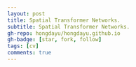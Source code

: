 ```yaml
---
layout: post
title: Spatial Transformer Networks.
subtitle: Spatial Transformer Networks.
gh-repo: hongdayu/hongdayu.github.io
gh-badge: [star, fork, follow]
tags: [cv]
comments: true
---
```

